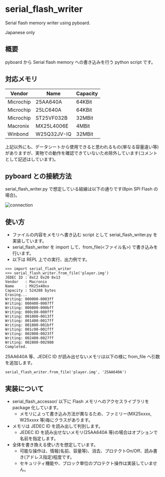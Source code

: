 # serial_flash_writer
Serial flash memory writer using pyboard.

Japanese only

## 概要

pyboard から Serial flash memory への書き込みを行う python script です。

## 対応メモリ

|Vendor|Name|Capacity|
|--|--|--|
|Microchip|25AA640A|64KBit|
|Microchip|25LC640A|64KBit|
|Microchip|ST25VF032B|32MBit|
|Macronix|MX25L4006E|4MBit|
|Winbond|W25Q32JV-IQ|32MBit|

上記以外にも、データシートから使用できると思われるもの(単なる容量違い等)がありますが、実物での動作を確認できていないため除外しています(コメントとして記述はしています)。

## pyboard との接続方法

serial_flash_writer.py で想定している結線は以下の通りです(8pin SPI Flash の場合)。

![connection](https://user-images.githubusercontent.com/14823909/129433088-7f769f18-8f42-4aed-8b8e-8a096e8da241.png)

## 使い方

* ファイルの内容をメモリへ書き込む script として serial_flash_writer.py を実装しています。
* serial_flash_writer を import して、from_file(<ファイル名>) で書き込みを行います。
* 以下は REPL 上での実行、出力例です。
```
>>> import serial_flash_writer
>>> serial_flash_writer.from_file('player.img')
JEDEC ID : 0xC2 0x20 0x13
Vendor   : Macronix
Name     : MX25x40xx
Capacity : 524288 bytes
Erasing...
Writing: 000000-0003ff
Writing: 000400-0007ff
Writing: 000800-000bff
Writing: 000c00-000fff
Writing: 001000-0013ff
Writing: 001400-0017ff
Writing: 001800-001bff
Writing: 001c00-001fff
Writing: 002000-0023ff
Writing: 002400-0027ff
Writing: 002800-002980
Completed.
```

25AA640A 等、JEDEC ID が読み出せないメモリは以下の様に from_file へ引数を追加します。
```
serial_flash_writer.from_file('player.img', '25AA640A')
```

## 実装について

* serial_flash_accessor/ 以下に Flash メモリへのアクセスライブラリを package 化しています。
  * メモリによって書き込み方法が異なるため、ファミリー(MX25xxxx, W25xxxx 等)毎にクラスがあります。
* メモリは JEDEC ID を読み出して判別します。
  * JEDEC ID を読み出せないメモリ(25AA640A 等)の場合はオプションで名前を指定します。
* 全体を書き換える使い方を想定しています。
  * 可能な操作は、情報(名前、容量等)、消去、プロテクトOn/Off、読み書き(アドレス指定)程度です。
  * セキュリティ機能や、ブロック単位のプロテクト操作は実装していません。


